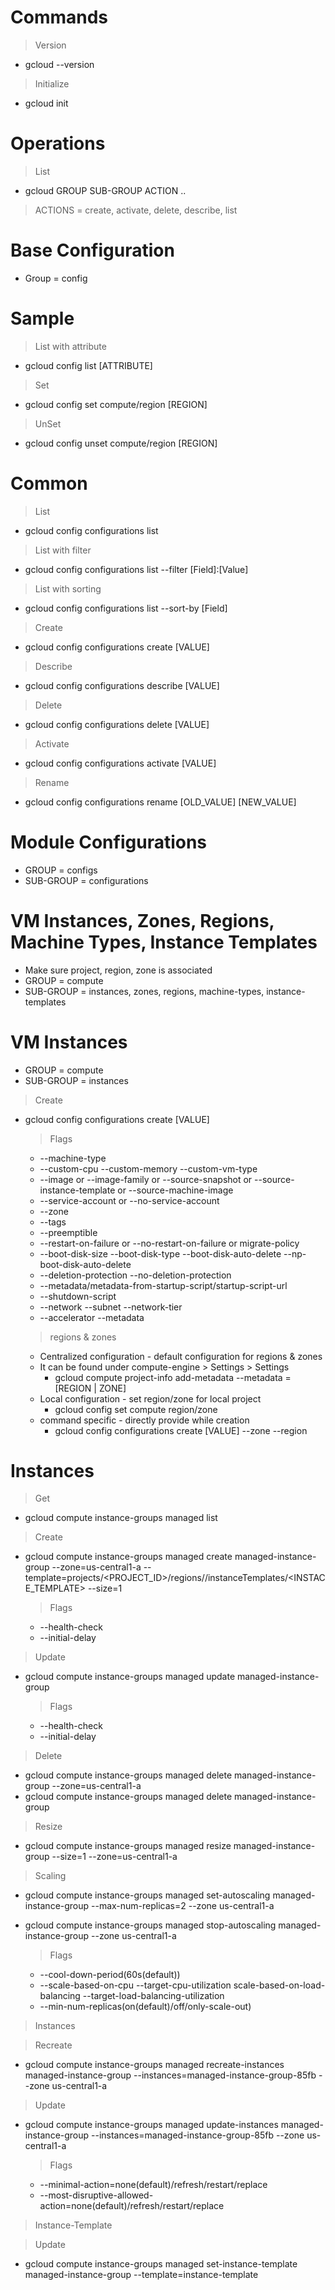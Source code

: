 # Commands

> Version
- gcloud --version

> Initialize
- gcloud init

# Operations
> List
- gcloud GROUP SUB-GROUP ACTION ..

> ACTIONS = create, activate, delete, describe, list

# Base Configuration
- Group = config

# Sample 
> List with attribute
- gcloud config list [ATTRIBUTE]

> Set
- gcloud config set compute/region [REGION]

> UnSet
- gcloud config unset compute/region [REGION]

# Common
> List
- gcloud config configurations list

> List with filter
- gcloud config configurations list --filter [Field]:[Value]

> List with sorting
- gcloud config configurations list --sort-by [Field]
    
> Create
- gcloud config configurations create [VALUE]

> Describe
- gcloud config configurations describe [VALUE]

> Delete
- gcloud config configurations delete [VALUE]

> Activate
- gcloud config configurations activate [VALUE]

> Rename
- gcloud config configurations rename [OLD_VALUE] [NEW_VALUE]

# Module Configurations
  - GROUP = configs
  - SUB-GROUP = configurations

# VM Instances, Zones, Regions, Machine Types, Instance Templates
- Make sure project, region, zone is associated
- GROUP = compute
- SUB-GROUP = instances, zones, regions, machine-types, instance-templates

# VM Instances
- GROUP = compute
- SUB-GROUP = instances

> Create
- gcloud config configurations create [VALUE]

  > Flags
  - --machine-type
  - --custom-cpu --custom-memory --custom-vm-type
  - --image or --image-family or --source-snapshot or --source-instance-template or --source-machine-image
  - --service-account or --no-service-account
  - --zone
  - --tags
  - --preemptible
  - --restart-on-failure or --no-restart-on-failure or migrate-policy
  - --boot-disk-size --boot-disk-type --boot-disk-auto-delete  --np-boot-disk-auto-delete
  - --deletion-protection --no-deletion-protection
  - --metadata/metadata-from-startup-script/startup-script-url
  - --shutdown-script
  - --network --subnet --network-tier
  - --accelerator --metadata
 
  > regions & zones
  - Centralized configuration - default configuration for regions & zones
  - It can be found under compute-engine > Settings > Settings
      - gcloud compute project-info add-metadata --metadata = [REGION | ZONE]
  - Local configuration - set region/zone for local project
      - gcloud config set compute region/zone
  - command specific - directly provide while creation
      - gcloud config configurations create [VALUE] --zone --region

# Instances

> Get
- gcloud compute instance-groups managed list

> Create
- gcloud compute instance-groups managed create managed-instance-group --zone=us-central1-a  --template=projects/<PROJECT_ID>/regions/<REGION>/instanceTemplates/<INSTACE_TEMPLATE> --size=1

  > Flags
  - --health-check
  - --initial-delay  

> Update
- gcloud compute instance-groups managed update managed-instance-group

  > Flags
  - --health-check
  - --initial-delay  
  
> Delete
- gcloud compute instance-groups managed delete managed-instance-group --zone=us-central1-a
- gcloud compute instance-groups managed delete managed-instance-group

> Resize
- gcloud compute instance-groups managed resize managed-instance-group --size=1 --zone=us-central1-a

> Scaling
- gcloud compute instance-groups managed set-autoscaling managed-instance-group --max-num-replicas=2 --zone us-central1-a
- gcloud compute instance-groups managed stop-autoscaling managed-instance-group --zone us-central1-a

  > Flags
  - --cool-down-period(60s(default))
  - --scale-based-on-cpu --target-cpu-utilization scale-based-on-load-balancing --target-load-balancing-utilization
  - --min-num-replicas(on(default)/off/only-scale-out)

> Instances

> Recreate
- gcloud compute instance-groups managed recreate-instances managed-instance-group --instances=managed-instance-group-85fb --zone us-central1-a

> Update
- gcloud compute instance-groups managed update-instances managed-instance-group --instances=managed-instance-group-85fb --zone us-central1-a

  > Flags
  - --minimal-action=none(default)/refresh/restart/replace
  - --most-disruptive-allowed-action=none(default)/refresh/restart/replace

> Instance-Template

> Update
- gcloud compute instance-groups managed set-instance-template managed-instance-group --template=instance-template
  
